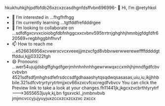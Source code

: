 hkukhuhkjjhjрdfbfdb26xzcxzcasdhgnfdsffvbn696996- 👋 Hi, I’m @retyhkol
- 👀 I’m interested in ...fhgfhfhgg
- 🌱 I’m currently learning ...tgtfddfrefdddrgee
- 💞️ I’m looking to collaborate on ...sdfdfgxcvvxcioiobgfdbfnhggcxxcvbnv595trrtrrjghghhjhmnbjgfdgfdfr620569+regbhggbhfhvvf
- 📫 How to reach me ...e526636956xcvwerxcvcxveeejjjmzxcfgd8vbbvwerwwereweffffddddgtffddui,kjjj03322fgh
- 😄 Pronouns: ...wer54ujujjdsbgffghgdfgerjmhnhnhnhhgewrwwqxccxmhjhjmndfgdfcbvcvbvbn
4521sdfsdfjmhghsdfefrsdccsdfgdhaaashytqsqdwqsasasas,uiu,iu,ikjjhhbbile.321sdfcvtryrtyrytrtmjjxcv66xzxcvfcxcregdfvbvcv
You can click the Preview link to take a look at your changes.fh11441jk,jkgcxzvcbrthtyrytrf
--->3655653juyk,kj,bn
fgsxvckl.,jnmbnvbvb
jmjmcvccyjujyuyjuxzccxzcxzcxzxc
zxccx
